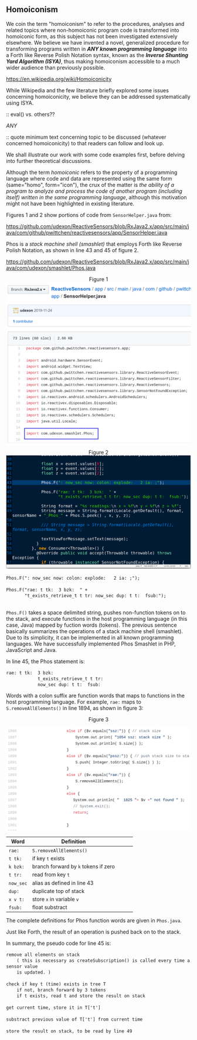 ## Homoiconism

We coin the term "homoiconism" to refer to the procedures, analyses and related topics where non-homoiconic program code is transformed into homoiconic form, as this subject has not been investigated extensively elsewhere. We believe we have invented a novel, generalized procedure for transforming programs written in ***ANY known programming language*** into a Forth like Reverse Polish Notation syntax, known as the ***Inverse Shunting Yard Algorithm (ISYA)***, thus making homoiconism accessible to a much wider audience than previously possible.

https://en.wikipedia.org/wiki/Homoiconicity

While Wikipedia and the few literature briefly explored some issues concerning homoiconicity, we believe they can be addressed systematically using ISYA.

:: eval() vs. others??

*ANY*

:: quote minimum text concerning topic to be discussed (whatever concerned homoiconicity) to that readers can follow and look up.

We shall illustrate our work with some code examples first, before delving into further theoretical discussions.

Although the term _homoiconic_ refers to the property of a programming language where code and data are represented using the same form (same="homo", form="icon"), the crux of the matter is _the ability of a program to analyze and process the code of another program (including itself) written in the same programming language_, although this motivation might not have been highlighted in existing literature.

Figures 1 and 2 show portions of code from `SensorHelper.java` from:

https://github.com/udexon/ReactiveSensors/blob/RxJava2.x/app/src/main/java/com/github/pwittchen/reactivesensors/app/SensorHelper.java

Phos is a _stack machine shell (smashlet)_ that employs Forth like Reverse Polish Notation, as shown in line 43 and 45 of figure 2.

https://github.com/udexon/ReactiveSensors/blob/RxJava2.x/app/src/main/java/com/udexon/smashlet/Phos.java

<p align="center"><a name="fig_1">Figure 1</a>
<img src="https://github.com/udexon/Homoiconism/blob/master/ReactiveSensors/import_Phos_2.png" width=700>

<p align="center"><a name="fig_2">Figure 2</a>
<img src="https://github.com/udexon/Homoiconism/blob/master/ReactiveSensors/Phos_F_2.png" width=700>

```
Phos.F(": now_sec now: colon: explode:   2 ia: ;");

Phos.F("rae: t tk:  3 bzk:  " +
       "t_exists_retrieve_t t tr: now_sec dup: t t:  fsub:");
                    
```

`Phos.F()` takes a space delimited string, pushes non-function tokens on to the stack, and execute functions in the host programming language (in this case, Java) mapped by fuction words (tokens). The previous sentence basically summarizes the operations of a stack machine shell (smashlet). Due to its simplicity, it can be implemented in all known programming languages. We have successfully implemented Phos Smashlet in PHP, JavaScript and Java.

In line 45, the Phos statement is:

```
rae: t tk:  3 bzk:  
            t_exists_retrieve_t t tr: 
            now_sec dup: t t:  fsub:
```

Words with a colon suffix are function words that maps to functions in the host programming language. For example, `rae:` maps to `S.removeAllElements()` in line 1894, as shown in figure 3:

<p align="center"><a name="fig_3">Figure 3</a></p>
       
<img src="https://github.com/udexon/Homoiconism/blob/master/ReactiveSensors/Phos_rae.png" width=500>


| Word  | Definition  |   |   |   |
|---|---|---|---|---|
| `rae:`  | `S.removeAllElements()`  |   |   |   |
| `t tk:`   | if key `t` exists  |   |   |   |
| `k bzk:`  | branch forward by `k` tokens if zero  |   |   |   |
| `t tr:`   | read from key `t`  |   |   |   |
| `now_sec`   | alias as defined in line 43  |   |   |   |
| `dup:`   | duplicate top of stack  |   |   |   |
| `x v t:`  | store `x` in variable `v`  |   |   |   |
| `fsub:`   | float substract  |   |   |   |

       
The complete definitions for Phos function words are given in `Phos.java`.

Just like Forth, the result of an operation is pushed back on to the stack.

In summary, the pseudo code for line 45 is:

```
remove all elements on stack 
    ( this is necessary as createSubscription() is called every time a sensor value 
    is updated. )
    
check if key t (time) exists in tree T
    if not, branch forward by 3 tokens
    if t exists, read t and store the result on stack
    
get current time, store it in T['t']

substract previous value of T['t'] from current time

store the result on stack, to be read by line 49
```
